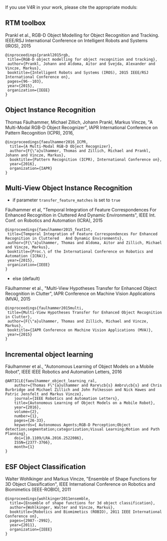 If you use V4R in your work, please cite the appropriate moduls:

## RTM toolbox  

 Prankl et al., RGB-D Object Modelling for Object Recognition and Tracking. IEEE/RSJ International Conference on Intelligent Robots and Systems (IROS), 2015  

 ```
 @inproceedings{prankl2015rgb,  
  title={RGB-D object modelling for object recognition and tracking},  
  author={Prankl, Johann and Aldoma, Aitor and Svejda, Alexander and Vincze, Markus},  
  booktitle={Intelligent Robots and Systems (IROS), 2015 IEEE/RSJ International Conference on},  
  pages={96--103},  
  year={2015},  
  organization={IEEE}  
}
```

## Object Instance Recognition  

Thomas Fäulhammer, Michael Zillich, Johann Prankl, Markus Vincze, "A Multi-Modal RGB-D Object Recognizer", IAPR International Conference on Pattern Recognition (ICPR), 2016,

```
@incproceedings{faeulhammer2016_ICPR,  
  title={A Multi-Modal RGB-D Object Recognizer},  
  author={F{\"a}ulhammer, Thomas and Zillich, Michael and Prankl, Johann and Vincze, Markus},  
  booktitle={Pattern Recognition (ICPR), International Conference on}, 
  year={2016},  
  organization={IAPR}
}
```


## Multi-View Object Instance Recognition

* if parameter `transfer_feature_matches` is set to `true`

 Fäulhammer et al, "Temporal Integration of Feature Correspondences For Enhanced Recognition in Cluttered And Dynamic Environments", IEEE Int. Conf. on Robotics and Automation (ICRA), 2015

 ```
 @inproceedings{faeulhammer2015_featInt,  
  title={Temporal Integration of Feature Correspondences For Enhanced Recognition in Cluttered   And Dynamic Environments},  
  author={F{\"a}ulhammer, Thomas and Aldoma, Aitor and Zillich, Michael and Vincze, Markus},  
  booktitle={Proc.\ of the International Conference on Robotics and Automation (ICRA)},  
  year={2015},  
  organization={IEEE}  
}
```

* else (default)

 Fäulhammer et al., "Multi-View Hypotheses Transfer for Enhanced Object Recognition in Clutter", IAPR Conference on Machine Vision Applications (MVA), 2015

 ```
 @inproceedings{faulhammer2015multi,   
  title={Multi-View Hypotheses Transfer for Enhanced Object Recognition in Clutter},  
  author={F{\"a}ulhammer, Thomas and Zillich, Michael and Vincze, Markus},  
  booktitle={IAPR Conference on Machine Vision Applications (MVA)},  
  year={2015}  
}
```


## Incremental object learning

 Fäulhammer et al., "Autonomous Learning of Object Models on a Mobile Robot", IEEE IEEE Robotics and Automation Letters, 2016

 ```
 @ARTICLE{faeulhammer_object_learning_ral,  
     author={Thomas F\"{a}ulhammer and Rare\cb{s} Ambru\cb{s} and Chris Burbridge and Michael Zillich and John Folkesson and Nick Hawes and Patric Jensfelt and Markus Vincze},  
     journal={IEEE Robotics and Automation Letters},  
     title={Autonomous Learning of Object Models on a Mobile Robot},  
     year={2016},  
     volume={2},  
     number={1},  
     pages={26-33},  
     keywords={ Autonomous Agents;RGB-D Perception;Object detection;segmentation;categorization;Visual Learning;Motion and Path Planning},  
     doi={10.1109/LRA.2016.2522086},  
     ISSN={2377-3766},  
     month={1}  
 }
 ```

## ESF Object Classification

Walter Wohlkinger and Markus Vincze, "Ensemble of Shape Functions for 3D Object Classification", IEEE International Conference on Robotics and Biomimetics (IEEE-ROBIO), 2011

```
@inproceedings{wohlkinger2011ensemble,  
  title={Ensemble of shape functions for 3d object classification},  
  author={Wohlkinger, Walter and Vincze, Markus},  
  booktitle={Robotics and Biomimetics (ROBIO), 2011 IEEE International Conference on},  
  pages={2987--2992},  
  year={2011},  
  organization={IEEE}  
}
```
